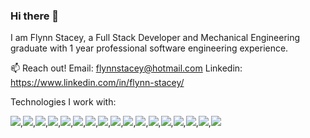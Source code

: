 ### Hi there 👋

I am Flynn Stacey, a Full Stack Developer and Mechanical Engineering graduate with 1 year professional software engineering experience.

📫 Reach out!
Email: flynnstacey@hotmail.com
Linkedin: https://www.linkedin.com/in/flynn-stacey/

Technologies I work with:

<img src="https://img.shields.io/badge/React-20232A?style=for-the-badge&logo=react&logoColor=61DAFB" />,<img src="https://img.shields.io/badge/JavaScript-323330?style=for-the-badge&logo=javascript&logoColor=F7DF1E" />,<img src="https://img.shields.io/badge/Node.js-339933?style=for-the-badge&logo=nodedotjs&logoColor=white" />,<img src="https://img.shields.io/badge/Express.js-000000?style=for-the-badge&logo=express&logoColor=white" />,<img src="https://img.shields.io/badge/MongoDB-4EA94B?style=for-the-badge&logo=mongodb&logoColor=white" />,<img src="https://img.shields.io/badge/MySQL-005C84?style=for-the-badge&logo=mysql&logoColor=white" />,<img src="https://img.shields.io/badge/PostgreSQL-316192?style=for-the-badge&logo=postgresql&logoColor=white" />,<img src="https://img.shields.io/badge/PHP-777BB4?style=for-the-badge&logo=php&logoColor=white" />,<img src="https://img.shields.io/badge/Laravel-FF2D20?style=for-the-badge&logo=laravel&logoColor=white" />,<img src="https://img.shields.io/badge/Redux-593D88?style=for-the-badge&logo=redux&logoColor=white" />,<img src="https://img.shields.io/badge/TypeScript-007ACC?style=for-the-badge&logo=typescript&logoColor=white" />,<img src="https://img.shields.io/badge/HTML5-E34F26?style=for-the-badge&logo=html5&logoColor=white" />,<img src="https://img.shields.io/badge/CSS3-1572B6?style=for-the-badge&logo=css3&logoColor=white" />,<img src="https://img.shields.io/badge/Bootstrap-563D7C?style=for-the-badge&logo=bootstrap&logoColor=white" />,<img src="https://img.shields.io/badge/Material%20UI-007FFF?style=for-the-badge&logo=mui&logoColor=white" />,<img src="https://img.shields.io/badge/Tailwind_CSS-38B2AC?style=for-the-badge&logo=tailwind-css&logoColor=white" />,<img src="https://img.shields.io/badge/Sass-CC6699?style=for-the-badge&logo=sass&logoColor=white" />
